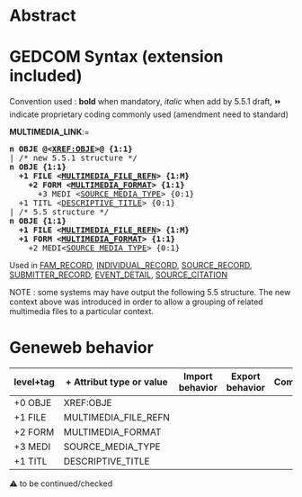 ﻿# Abstract


# GEDCOM Syntax (extension included)
Convention used : **bold** when mandatory, _italic_ when add by 5.5.1 draft, &#x23E9; indicate proprietary coding commonly used (amendment need to standard)<br />

**MULTIMEDIA_LINK**:=
<pre>
<b>n OBJE @&lt;<a href=Ged.XREF_OBJE.md>XREF:OBJE</a>&gt;@ {1:1}</b>
| /* new 5.5.1 structure */
<b>n OBJE {1:1}</b>
<b>  +1 FILE &lt;<a href=Ged.MULTIMEDIA_FILE_REFN.md>MULTIMEDIA_FILE_REFN</a>&gt; {1:M}</b>
<b>    +2 FORM &lt;<a href=Ged.MULTIMEDIA_FORMAT.md>MULTIMEDIA_FORMAT</a>&gt; {1:1}</b>
      +3 MEDI &lt;<a href=Ged.SOURCE_MEDIA_TYPE.md>SOURCE_MEDIA_TYPE</a>&gt; {0:1}
  +1 TITL &lt;<a href=Ged.DESCRIPTIVE_TITLE.md>DESCRIPTIVE_TITLE</a>&gt; {0:1}
| /* 5.5 structure */
<b>n OBJE {1:1}</b>
<b>  +1 FILE &lt;<a href=Ged.MULTIMEDIA_FILE_REFN.md>MULTIMEDIA_FILE_REFN</a>&gt; {1:M}</b>
<b>  +1 FORM &lt;<a href=Ged.MULTIMEDIA_FORMAT.md>MULTIMEDIA_FORMAT</a>&gt; {1:1}</b>
    +2 MEDI&lt;<a href=Ged.SOURCE_MEDIA_TYPE.md>SOURCE_MEDIA_TYPE</a>&gt; {0:1}
</pre>
Used in <a href=Ged.FAM_RECORD.md>FAM_RECORD</a>, <a href=Ged.INDIVIDUAL_RECORD.md>INDIVIDUAL_RECORD</a>, <a href=Ged.SOURCE_RECORD.md>SOURCE_RECORD</a>, <a href=Ged.SUBMITTER_RECORD.md>SUBMITTER_RECORD</a>, <a href=Ged.EVENT_DETAIL.md>EVENT_DETAIL</a>, <a href=Ged.SOURCE_CITATION.md>SOURCE_CITATION</a><br />


NOTE : some systems may have output the following 5.5 structure. The new context above was
introduced in order to allow a grouping of related multimedia files to a particular context.
# Geneweb behavior

level+tag  | + Attribut type or value | Import behavior | Export behavior  | Comment 
---------- | ------------- | :---------------: | :-----------------:| -----------
+0 OBJE | XREF:OBJE | | |
+1 FILE | MULTIMEDIA_FILE_REFN | | |
+2 FORM | MULTIMEDIA_FORMAT | | |
+3 MEDI | SOURCE_MEDIA_TYPE | | |
+1 TITL | DESCRIPTIVE_TITLE | | |

:warning: to be continued/checked

